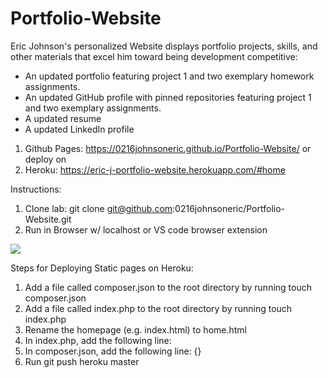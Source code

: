# Portfolio-Website
Eric Johnson's personalized Website displays portfolio projects, skills, and other materials that excel him toward being development competitive:
* An updated portfolio featuring project 1 and two exemplary homework assignments.
* An updated GitHub profile with pinned repositories featuring project 1 and two exemplary assignments.
* A updated resume
* A updated LinkedIn profile

1) Github Pages: https://0216johnsoneric.github.io/Portfolio-Website/
or deploy on 
2) Heroku:  https://eric-j-portfolio-website.herokuapp.com/#home

Instructions:
1) Clone lab: git clone git@github.com:0216johnsoneric/Portfolio-Website.git
2) Run in Browser w/ localhost or VS code browser extension

<img src="assets/images/Screen Shot 2020-09-29 at 8.21.04 PM.png"> </img>


Steps for Deploying Static pages on Heroku:
1) Add a file called composer.json to the root directory by running touch composer.json
2) Add a file called index.php to the root directory by running touch index.php
3) Rename the homepage (e.g. index.html) to home.html
4) In index.php, add the following line: <?php include_once("home.html"); ?>
5) In composer.json, add the following line: {}
6) Run git push heroku master








